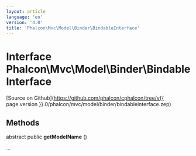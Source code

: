 ```yaml
---
layout: article
language: 'en'
version: '4.0'
title: 'Phalcon\Mvc\Model\Binder\BindableInterface'
---
```

# Interface **Phalcon\Mvc\Model\Binder\BindableInterface**

[Source on Github](https://github.com/phalcon/cphalcon/tree/v{{ page.version }}.0/phalcon/mvc/model/binder/bindableinterface.zep)

## Methods

abstract public **getModelName** ()

...